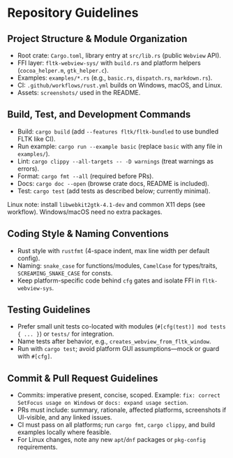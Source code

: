 # Repository Guidelines

## Project Structure & Module Organization
- Root crate: `Cargo.toml`, library entry at `src/lib.rs` (public `Webview` API).
- FFI layer: `fltk-webview-sys/` with `build.rs` and platform helpers (`cocoa_helper.m`, `gtk_helper.c`).
- Examples: `examples/*.rs` (e.g., `basic.rs`, `dispatch.rs`, `markdown.rs`).
- CI: `.github/workflows/rust.yml` builds on Windows, macOS, and Linux.
- Assets: `screenshots/` used in the README.

## Build, Test, and Development Commands
- Build: `cargo build` (add `--features fltk/fltk-bundled` to use bundled FLTK like CI).
- Run example: `cargo run --example basic` (replace `basic` with any file in `examples/`).
- Lint: `cargo clippy --all-targets -- -D warnings` (treat warnings as errors).
- Format: `cargo fmt --all` (required before PRs).
- Docs: `cargo doc --open` (browse crate docs, README is included).
- Test: `cargo test` (add tests as described below; currently minimal).

Linux note: install `libwebkit2gtk-4.1-dev` and common X11 deps (see workflow). Windows/macOS need no extra packages.

## Coding Style & Naming Conventions
- Rust style with `rustfmt` (4-space indent, max line width per default config).
- Naming: `snake_case` for functions/modules, `CamelCase` for types/traits, `SCREAMING_SNAKE_CASE` for consts.
- Keep platform-specific code behind `cfg` gates and isolate FFI in `fltk-webview-sys`.

## Testing Guidelines
- Prefer small unit tests co-located with modules (`#[cfg(test)] mod tests { ... }`) or `tests/` for integration.
- Name tests after behavior, e.g., `creates_webview_from_fltk_window`.
- Run with `cargo test`; avoid platform GUI assumptions—mock or guard with `#[cfg]`.

## Commit & Pull Request Guidelines
- Commits: imperative present, concise, scoped. Example: `fix: correct SetFocus usage on Windows` or `docs: expand usage section`.
- PRs must include: summary, rationale, affected platforms, screenshots if UI-visible, and any linked issues.
- CI must pass on all platforms; run `cargo fmt`, `cargo clippy`, and build examples locally where feasible.
- For Linux changes, note any new `apt`/`dnf` packages or `pkg-config` requirements.

